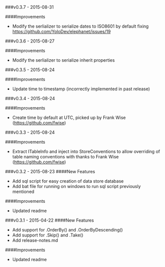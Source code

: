 ###v0.3.7 - 2015-08-31

####Improvements
  -  Modify the serlializer to serialize dates to ISO8601 by default fixing https://github.com/YoloDev/elephanet/issues/19

###v0.3.6 - 2015-08-27

####Improvements
  -  Modify the serlializer to serialize inherit properties

###v0.3.5 - 2015-08-24

####Improvements
  -  Update time to timestamp (incorrectly implemented in past release)

###v0.3.4 - 2015-08-24

####Improvements
  -  Create time by default at UTC, picked up by Frank Wise (https://github.com/fwise)

###v0.3.3 - 2015-08-24

####Improvements
  - Extract ITableInfo and inject into StoreConventions to allow overriding of table naming conventions with thanks to Frank Wise (https://github.com/fwise)

###v0.3.2 - 2015-08-23
####New Features
 - Add sql script for easy creation of data store database
 - Add bat file for running on windows to run sql script previously mentioned

####Improvements
  - Updated readme

###v0.3.1 - 2015-04-22
####New Features
 - Add support for .OrderBy() and .OrderByDescending()
 - Add support for .Skip() and .Take()
 - Add release-notes.md

####Improvements
  - Updated readme
